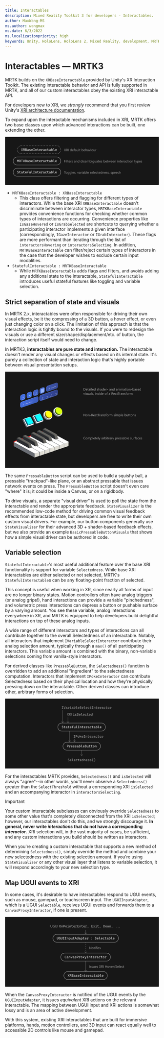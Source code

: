 ```yaml
---
title: Interactables
description: Mixed Reality Toolkit 3 for developers - Interactables.
author: MaxWang-MS
ms.author: wangmax
ms.date: 6/3/2022
ms.localizationpriority: high
keywords: Unity, HoloLens, HoloLens 2, Mixed Reality, development, MRTK3, interactables
---
```


# Interactables &#8212; MRTK3

MRTK builds on the `XRBaseInteractable` provided by Unity's XR Interaction Toolkit. The existing interactable behavior and API is fully supported in MRTK, and all of our custom interactables obey the existing XRI interactable API.

For developers new to XRI, we _strongly_ recommend that you first review Unity's [XRI architecture documentation](https://docs.unity3d.com/Packages/com.unity.xr.interaction.toolkit@2.0/manual/architecture.html).

To expand upon the interactable mechanisms included in XRI, MRTK offers two base classes upon which advanced interactions can be built, one extending the other.

![Interactables inheritance diagram](images/interactable_classes.svg)

- `MRTKBaseInteractable : XRBaseInteractable`
    - This class offers filtering and flagging for different types of interactors. While the base XRI `XRBaseInteractable` doesn't discriminate between interactor types, `MRTKBaseInteractable` provides convenience functions for checking whether common types of interactions are occurring. Convenience properties like `IsGazeHovered` or `IsGrabSelected` are shortcuts to querying whether a participating interactor implements a given interface (correspondingly, `IGazeInteractor` or `IGrabInteractor`). These flags are more performant than iterating through the list of `interactorsHovering` or `interactorsSelecting`. In addition, `MRTKBaseInteractable` can filter/reject certain types of interactors in the case that the developer wishes to exclude certain input modalities.
- `StatefulInteractable : MRTKBaseInteractable`
  - While `MRTKBaseInteractable` adds flags and filters, and avoids adding any additional state to the interactable, `StatefulInteractable` introduces useful stateful features like toggling and variable selection.

## Strict separation of state and visuals

In MRTK 2.x, interactables were often responsible for driving their own visual effects, be it the compressing of a 3D button, a hover effect, or even just changing color on a click. The limitation of this approach is that the interaction logic is tightly bound to the visuals. If you were to redesign the visuals or use a different size/shape/displacement/etc. of button, the interaction script itself would need to change.

In MRTK3, **interactables are pure state and interaction.** The interactable doesn't render any visual changes or effects based on its internal state. It's purely a collection of state and interaction logic that's highly portable between visual presentation setups.

![Strict isolation of state and visuals](images/pressable.png)

The same `PressableButton` script can be used to build a squishy ball, a pressable "trackpad"-like plane, or an abstract pressable that issues network events on press. The `PressableButton` script doesn't even care "where" it is; it could be inside a Canvas, or on a rigidbody.

To drive visuals, a separate "visual driver" is used to poll the state from the interactable and render the appropriate feedback. `StateVisualizer` is the recommended low-code method for driving common visual feedback effects from interactable state, but developers are free to write their own custom visual drivers. For example, our button components generally use `StateVisualizer` for their advanced 3D + shader-based feedback effects, but we also provide an example `BasicPressableButtonVisuals` that shows how a simple visual driver can be authored in code.

## Variable selection

`StatefulInteractable`'s most useful additional feature over the base XRI functionality is support for variable `Selectedness`. While base XRI interactables are either selected or not selected, MRTK's `StatefulInteractable`s can be any floating-point fraction of selected.

This concept is useful when working in XR, since nearly all forms of input are no longer binary states. Motion controllers often have analog triggers (or analog grips!), hand interactions can provide a variable "pinchedness", and volumetric press interactions can depress a button or pushable surface by a varying amount. You see these variable, analog interactions everywhere in XR, and MRTK is equipped to help developers build delightful interactions on top of these analog inputs.

A wide range of different interactors and types of interactions can all contribute together to the overall Selectedness of an interactable. Notably, all interactors that implement `IVariableSelectInteractor` contribute their analog selection amount, typically through a `max()` of all participating interactors. This variable amount is combined with the binary, non-variable selections coming from vanilla-style interactors.

For derived classes like `PressableButton`, the `Selectedness()` function is overridden to add an additional "ingredient" to the selectedness computation. Interactors that implement `IPokeInteractor` can contribute Selectedness based on their physical location and how they're physically pressing down on the interactable. Other derived classes can introduce other, arbitrary forms of selection.

![Variable selectedness](images/selectedness.svg)

For the interactables MRTK provides, `Selectedness()` and `isSelected` will always "agree"--in other words, you'll never observe a `Selectedness()` greater than the `SelectThreshold` without a corresponding XRI `isSelected` and an accompanying interactor in `interactorsSelecting`.

> [!IMPORTANT]
> Your custom interactable subclasses can obviously override `Selectedness` to some other value that's completely disconnected from the XRI `isSelected`;  however, our interactables don't do this, and we strongly discourage it. **In general, never write *interactions* that do not have a corresponding *interactor*.** XRI selection will, in the vast majority of cases, be sufficient, and any custom interactions you build should be written as interactors.

When you're creating a custom interactable that supports a new method of determining `Selectedness()`, simply override the method and combine your new selectedness with the existing selection amount. If you're using `StateVisualizer` or any other visual layer that listens to variable selection, it will respond accordingly to your new selection type.

## Map UGUI events to XRI

In some cases, it's desirable to have interactables respond to UGUI events, such as mouse, gamepad, or touchscreen input. The `UGUIInputAdapter`, which is a UGUI `Selectable`, receives UGUI events and forwards them to a `CanvasProxyInteractor`, if one is present.

![UGUI adapter flow](images/UGUI.svg)

When the `CanvasProxyInteractor` is notified of the UGUI events by the `UGUIInputAdapter`, it issues _equivalent_ XRI actions on the relevant interactable. The mapping between UGUI input and XRI actions is somewhat lossy and is an area of active development.

With this system, existing XRI interactables that are built for immersive platforms, hands, motion controllers, and 3D input can react equally well to accessible 2D controls like mouse and gamepad.
